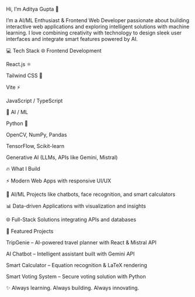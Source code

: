 Hi, I’m Aditya Gupta 👋

I’m a AI/ML Enthusiast & Frontend Web Developer passionate about building interactive web applications and exploring intelligent solutions with machine learning. I love combining creativity with technology to design sleek user interfaces and integrate smart features powered by AI.

💻 Tech Stack
🌐 Frontend Development

React.js ⚛️

Tailwind CSS 🎨

Vite ⚡

JavaScript / TypeScript

🤖 AI / ML

Python 🐍

OpenCV, NumPy, Pandas

TensorFlow, Scikit-learn

Generative AI (LLMs, APIs like Gemini, Mistral)

🔥 What I Build

⚡ Modern Web Apps with responsive UI/UX

🤖 AI/ML Projects like chatbots, face recognition, and smart calculators

📊 Data-driven Applications with visualization and insights

🌐 Full-Stack Solutions integrating APIs and databases

📌 Featured Projects

TripGenie – AI-powered travel planner with React & Mistral API

AI Chatbot – Intelligent assistant built with Gemini API

Smart Calculator – Equation recognition & LaTeX rendering

Smart Voting System – Secure voting solution with Python

✨ Always learning. Always building. Always innovating.
